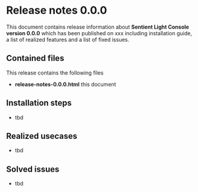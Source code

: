 # Release notes 0.0.0

This document contains release information about **Sentient Light Console version 0.0.0** which has been published on xxx including installation guide, a list of realized features and a list of fixed issues. 

## Contained files

This release contains the following files

* **release-notes-0.0.0.html** this document

## Installation steps

* tbd

## Realized usecases

* tbd

## Solved issues

* tbd
